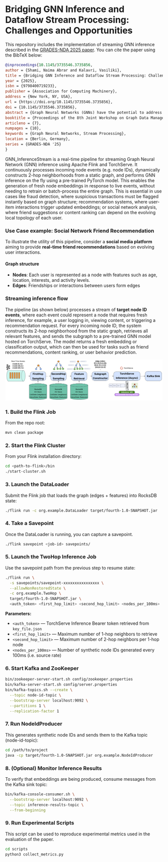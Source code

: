 # Bridging GNN Inference and Dataflow Stream Processing: Challenges and Opportunities
This repository includes the implementation of streaming GNN inference described in the [GRADES-NDA 2025 paper](https://dl.acm.org/doi/10.1145/3735546.3735856).
You can cite the paper using the BibTeX below:
```bibtex
@inproceedings{10.1145/3735546.3735856,
author = {Shami, Naima Abrar and Kalavri, Vasiliki},
title = {Bridging GNN Inference and Dataflow Stream Processing: Challenges and Opportunities},
year = {2025},
isbn = {9798400719233},
publisher = {Association for Computing Machinery},
address = {New York, NY, USA},
url = {https://doi.org/10.1145/3735546.3735856},
doi = {10.1145/3735546.3735856},
abstract = {Graph Neural Networks (GNNs) have the potential to address real-world problems involving continuously evolving, graph-structured data, such as fraud detection, real-time recommendations, and traffic monitoring. These applications require the timely processing of streaming (possibly unbounded) data, highlighting the need of integrating GNN inference with dataflow stream processing systems, like Apache Flink. In this paper, we present the first exploration of bridging this gap, by designing a streaming GNN serving pipeline with Flink and PyTorch. We propose a dataflow architecture that offloads subgraph construction to Flink, leveraging its state management and distributed processing capabilities. Despite achieving viable performance through asynchronous inference requests and careful parallelism tuning, we also identify significant limitations stemming from Flink's state scoping, lack of iterative processing, and computation pipelining. We propose solutions that mitigate these issues within Flink and discuss open challenges towards developing dataflow systems tailored to streaming GNN inference.},
booktitle = {Proceedings of the 8th Joint Workshop on Graph Data Management Experiences \& Systems (GRADES) and Network Data Analytics (NDA)},
articleno = {7},
numpages = {10},
keywords = {Graph Neural Networks, Stream Processing},
location = {Berlin, Germany},
series = {GRADES-NDA '25}
}
```
GNN_InferenceStream is a real-time pipeline for streaming Graph Neural Network (GNN) inference using Apache Flink and TorchServe.
It continuously processes incoming node events (e.g. node IDs), dynamically constructs 2-hop neighborhoods from a static graph, and performs GNN inference on the fly using a pre-trained PyTorch model. This enables the generation of fresh node embeddings in response to live events, without needing to retrain or batch-process the entire graph. This is essential in use cases like fraud detection, where suspicious transactions must be flagged instantly based on graph structure; recommendation systems, where user-item interactions trigger updated embeddings; or social network analysis, where friend suggestions or content ranking can depend on the evolving local topology of each user.

### Use Case example: Social Network Friend Recommendation
To illustrate the utility of this pipeline, consider a **social media platform** aiming to provide **real-time friend recommendations** based on evolving user interactions.

#### Graph structure

- **Nodes**: Each user is represented as a node with features such as age, location, interests, and activity levels.
- **Edges**: Friendships or interactions between users form edges

### Streaming inference flow

The pipeline (as shown below) processes a stream of **target node ID events**, where each event could represent a node that requires fresh inference, for example, a user logging in, viewing content, or triggering a recommendation request. For every incoming node ID, the system constructs its 2-hop neighborhood from the static graph, retrieves all relevant features, and sends the subgraph to a pre-trained GNN model hosted on TorchServe. The model returns a fresh embedding or classification output, which can then be used for tasks such as friend recommendations, content ranking, or user behavior prediction.

![Pipeline Overview](image/pipeline.png)

### 1. Build the Flink Job
From the repo root:
```bash
mvn clean package
```
### 2. Start the Flink Cluster

From your Flink installation directory:

```bash
cd <path-to-flink>/bin
./start-cluster.sh
```

### 3. Launch the DataLoader
Submit the Flink job that loads the graph (edges + features) into RocksDB state:
```bash
./flink run -c org.example.DataLoader target/fourth-1.0-SNAPSHOT.jar
```

### 4. Take a Savepoint
Once the DataLoader is running, you can capture a savepoint.
```bash
./flink savepoint <job-id> savepoints/
```

### 5. Launch the TwoHop Inference Job
Use the savepoint path from the previous step to resume state:
```bash
./flink run \
  -s savepoints/savepoint-xxxxxxxxxxxxxxxx \
  --allowNonRestoredState \
  -c org.example.TwoHop \
  target/fourth-1.0-SNAPSHOT.jar \
  <auth_token> <first_hop_limit> <second_hop_limit> <nodes_per_100ms>

```
**Parameters:**

- `<auth_token>` — TorchServe Inference Bearer token retrieved from `key_file.json`  
- `<first_hop_limit>` — Maximum number of 1-hop neighbors to retrieve  
- `<second_hop_limit>` — Maximum number of 2-hop neighbors per 1-hop node  
- `<nodes_per_100ms>` — Number of synthetic node IDs generated every 100ms (i.e. source rate)

### 6. Start Kafka and ZooKeeper
```bash
bin/zookeeper-server-start.sh config/zookeeper.properties
bin/kafka-server-start.sh config/server.properties
bin/kafka-topics.sh --create \
  --topic node-id-topic \
  --bootstrap-server localhost:9092 \
  --partitions 1 \
  --replication-factor 1
```
### 7. Run NodeIdProducer
This generates synthetic node IDs and sends them to the Kafka topic (node-id-topic):
```bash
cd /path/to/project
java -cp target/fourth-1.0-SNAPSHOT.jar org.example.NodeIdProducer
```

### 8. (Optional) Monitor Inference Results
To verify that embeddings are being produced, consume messages from the Kafka sink topic:
```bash
bin/kafka-console-consumer.sh \
  --bootstrap-server localhost:9092 \
  --topic inference-results-topic \
  --from-beginning
```
### 9. Run Experimental Scripts
This script can be used to reproduce experimental metrics used in the evaluation of the paper.
```bash
cd scripts
python3 collect_metrics.py
```





